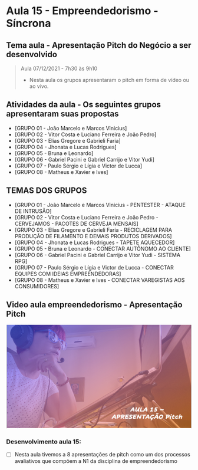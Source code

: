 # Aula 15 - Empreendedorismo - Síncrona
## Tema aula - Apresentação Pitch do Negócio a ser desenvolvido
> Aula 07/12/2021 - 7h30 às 9h10
> 
> * Nesta aula os grupos apresentaram o pitch em forma de vídeo ou ao vivo.
> 
## Atividades da aula - Os seguintes grupos apresentaram suas propostas
- [GRUPO 01 - João Marcelo e Marcos Vinicius]
- [GRUPO 02 - Vitor Costa e Luciano Ferreira e João Pedro]
- [GRUPO 03 - Elias Gregore e Gabrieli Faria]
- [GRUPO 04 - Jhonata e Lucas Rodrigues]
- [GRUPO 05 - Bruna e Leonardo]
- [GRUPO 06 - Gabriel Pacini e Gabriel Carrijo e Vitor Yudi]
- [GRUPO 07 - Paulo Sérgio e Lígia e Victor de Lucca]
- [GRUPO 08 - Matheus e Xavier e Ives]


## TEMAS DOS GRUPOS

- [GRUPO 01 - João Marcelo e Marcos Vinicius - PENTESTER - ATAQUE DE INTRUSÃO]
- [GRUPO 02 - Vitor Costa e Luciano Ferreira e João Pedro - CERVEJAMOS - PACOTES DE CERVEJA MENSAIS]
- [GRUPO 03 - Elias Gregore e Gabrieli Faria - RECICLAGEM PARA PRODUÇÃO DE FILAMENTO E DEMAIS PRODUTOS DERIVADOS]
- [GRUPO 04 - Jhonata e Lucas Rodrigues - TAPETE AQUECEDOR]
- [GRUPO 05 - Bruna e Leonardo - CONECTAR AUTÔNOMO AO CLIENTE]
- [GRUPO 06 - Gabriel Pacini e Gabriel Carrijo e Vitor Yudi - SISTEMA RPG]
- [GRUPO 07 - Paulo Sérgio e Lígia e Victor de Lucca - CONECTAR EQUIPES COM IDEIAS EMPREENDEDORAS]
- [GRUPO 08 - Matheus e Xavier e Ives - CONECTAR VAREGISTAS AOS CONSUMIDORES]

## Video aula empreendedorismo -  Apresentação Pitch
[![Aula - Apresentação Pitch](capa_aula15.png)](https://youtu.be/1cZb7lDIt9U)

### Desenvolvimento aula 15: 

- [ ]  Nesta aula tivemos a 8 apresentações de pitch como um dos processos avaliativos que compõem a N1 da disciplina de empreendedorismo 
